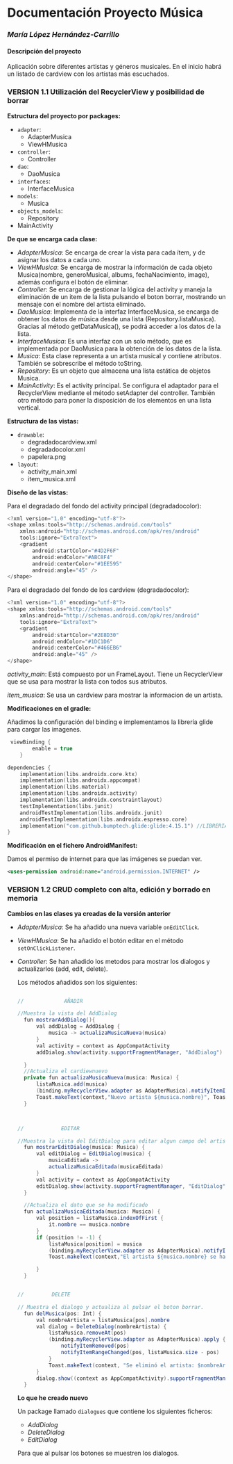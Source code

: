 # Documentación Proyecto Música
### _María López Hernández-Carrillo_

#### Descripción del proyecto
Aplicación sobre diferentes artistas y géneros musicales.
En el inicio habrá un listado de cardview con los artistas más escuchados.

### **VERSION 1.1 Utilización del RecyclerView y posibilidad de borrar**
**Estructura del proyecto por packages:**
- `adapter`:
  - AdapterMusica
  - ViewHMusica
- `controller`:
  - Controller
- `dao`:
  - DaoMusica
- `interfaces`:
  - InterfaceMusica
- `models`:
  - Musica
- `objects_models`:
  - Repository
- MainActivity

**De que se encarga cada clase:**
- _AdapterMusica_:  Se encarga de crear la vista para cada ítem, y de asignar los datos a cada uno.
- _ViewHMusica_:  Se encarga de mostrar la información de cada objeto Musica(nombre, generoMusical, albums, fechaNacimiento, image), además configura el botón de eliminar.
- _Controller_:  Se encarga de gestionar la lógica del activity y maneja la eliminación de un item de la lista pulsando el boton borrar, mostrando un mensaje con el nombre del artista eliminado.
- _DaoMusica_:  Implementa de la interfaz InterfaceMusica, se encarga de obtener los datos de música desde una lista (Repository.listaMusica). Gracias al método getDataMusica(), se podrá acceder a los datos de la lista.
- _InterfaceMusica_:  Es una interfaz con un solo método, que es implementada por DaoMusica para la obtención de los datos de la lista.
- _Musica_:  Esta clase representa a un artista musical y contiene atributos. También se sobrescribe el método toString.
- _Repository_:  Es un objeto que almacena una lista estática de objetos Musica.
- _MainActivity_:  Es el activity principal. Se configura el adaptador para el RecyclerView mediante el método setAdapter del controller. También otro método para poner la disposición de los elementos en una lista vertical.

**Estructura de las vistas:**
- `drawable`:
  - degradadocardview.xml
  - degradadocolor.xml
  - papelera.png
- `layout`:
  - activity_main.xml
  - item_musica.xml

**Diseño de las vistas:**

Para el degradado del fondo del activity principal (degradadocolor):
```kotlin
<?xml version="1.0" encoding="utf-8"?>
<shape xmlns:tools="http://schemas.android.com/tools"
    xmlns:android="http://schemas.android.com/apk/res/android"
    tools:ignore="ExtraText">
    <gradient
        android:startColor="#4D2F6F"
        android:endColor="#ABC8F4"
        android:centerColor="#1EE595"
        android:angle="45" />
</shape>
```

Para el degradado del fondo de los cardview (degradadocolor):
```kotlin
<?xml version="1.0" encoding="utf-8"?>
<shape xmlns:tools="http://schemas.android.com/tools"
    xmlns:android="http://schemas.android.com/apk/res/android"
    tools:ignore="ExtraText">
    <gradient
        android:startColor="#2E8D30"
        android:endColor="#1DC1D6"
        android:centerColor="#466EB6"
        android:angle="45" />
</shape>
```
_activity_main_: Está compuesto por un FrameLayout. Tiene un RecyclerView que se usa para mostrar la lista con todos sus atributos.

_item_musica_: Se usa un cardview para mostrar la informacion de un artista.

**Modificaciones en el gradle:**

Añadimos la configuración del binding e implementamos la librería glide para cargar las imagenes.
```kotlin
 viewBinding {
        enable = true
    }
```
```kotlin
dependencies {
    implementation(libs.androidx.core.ktx)
    implementation(libs.androidx.appcompat)
    implementation(libs.material)
    implementation(libs.androidx.activity)
    implementation(libs.androidx.constraintlayout)
    testImplementation(libs.junit)
    androidTestImplementation(libs.androidx.junit)
    androidTestImplementation(libs.androidx.espresso.core)
    implementation("com.github.bumptech.glide:glide:4.15.1") //LIBRERIA
}
```

**Modificación en el fichero AndroidManifest:**

Damos el permiso de internet para que las imágenes se puedan ver.
```xml
<uses-permission android:name="android.permission.INTERNET" />
```


### **VERSION 1.2 CRUD completo con alta, edición y borrado en memoria**
**Cambios en las clases ya creadas de la versión anterior**
- _AdapterMusica_: Se ha añadido una nueva variable `onEditClick`.
- _ViewHMusica_: Se ha añadido el botón editar en el método `setOnClickListener`.
- _Controller_: Se han añadido los metodos para mostrar los dialogos y actualizarlos (add, edit, delete).
  
  Los métodos añadidos son los siguientes:
  ```java
  
  //             AÑADIR
  
  //Muestra la vista del AddDialog
    fun mostrarAddDialog(){
        val addDialog = AddDialog {
            musica -> actualizaMusicaNueva(musica)
        }
        val activity = context as AppCompatActivity
        addDialog.show(activity.supportFragmentManager, "AddDialog")

    }
    //Actualiza el cardiewnuevo
    private fun actualizaMusicaNueva(musica: Musica) {
        listaMusica.add(musica)
        (binding.myRecyclerView.adapter as AdapterMusica).notifyItemInserted(listaMusica.size - 1)
        Toast.makeText(context,"Nuevo artista ${musica.nombre}", Toast.LENGTH_SHORT).show()
    }

  

  //            EDITAR
  
  //Muestra la vista del EditDialog para editar algun campo del artista seleccionado
    fun mostrarEditDialog(musica: Musica) {
        val editDialog = EditDialog(musica) {
            musicaEditada ->
            actualizaMusicaEditada(musicaEditada)
        }
        val activity = context as AppCompatActivity
        editDialog.show(activity.supportFragmentManager, "EditDialog")
    }

    //Actualiza el dato que se ha modificado
    fun actualizaMusicaEditada(musica: Musica) {
        val position = listaMusica.indexOfFirst {
            it.nombre == musica.nombre
        }
        if (position != -1) {
            listaMusica[position] = musica
            (binding.myRecyclerView.adapter as AdapterMusica).notifyItemChanged(position)
            Toast.makeText(context,"El artista ${musica.nombre} se ha modificado", Toast.LENGTH_SHORT).show()

        }
    }


  //         DELETE
  
  // Muestra el dialogo y actualiza al pulsar el boton borrar.
    fun delMusica(pos: Int) {
        val nombreArtista = listaMusica[pos].nombre
        val dialog = DeleteDialog(nombreArtista) {
            listaMusica.removeAt(pos)
            (binding.myRecyclerView.adapter as AdapterMusica).apply {
                notifyItemRemoved(pos)
                notifyItemRangeChanged(pos, listaMusica.size - pos)
            }
            Toast.makeText(context, "Se eliminó el artista: $nombreArtista", Toast.LENGTH_SHORT).show()
        }
        dialog.show((context as AppCompatActivity).supportFragmentManager, "DeleteDialog")
    }
  

  ```
  **Lo que he creado nuevo**
  
  Un package llamado `dialogues` que contiene los siguientes ficheros:
  - _AddDialog_
  - _DeleteDialog_
  - _EditDialog_
    
  Para que al pulsar los botones se muestren los dialogos.
